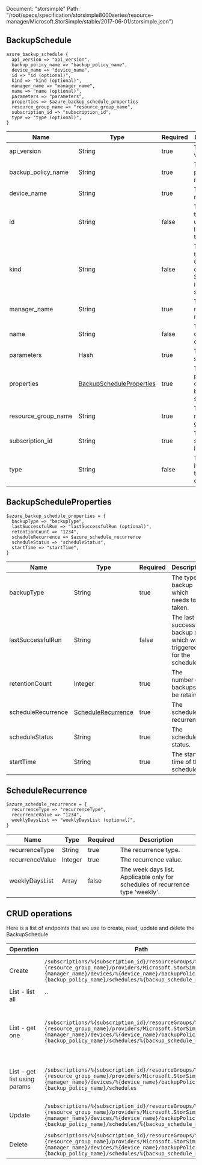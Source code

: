 Document: "storsimple"
Path: "/root/specs/specification/storsimple8000series/resource-manager/Microsoft.StorSimple/stable/2017-06-01/storsimple.json")

## BackupSchedule

```puppet
azure_backup_schedule {
  api_version => "api_version",
  backup_policy_name => "backup_policy_name",
  device_name => "device_name",
  id => "id (optional)",
  kind => "kind (optional)",
  manager_name => "manager_name",
  name => "name (optional)",
  parameters => "parameters",
  properties => $azure_backup_schedule_properties
  resource_group_name => "resource_group_name",
  subscription_id => "subscription_id",
  type => "type (optional)",
}
```

| Name        | Type           | Required       | Description       |
| ------------- | ------------- | ------------- | ------------- |
|api_version | String | true | The api version |
|backup_policy_name | String | true | The backup policy name. |
|device_name | String | true | The device name |
|id | String | false | The path ID that uniquely identifies the object. |
|kind | String | false | The Kind of the object. Currently only Series8000 is supported |
|manager_name | String | true | The manager name |
|name | String | false | The name of the object. |
|parameters | Hash | true | The backup schedule. |
|properties | [BackupScheduleProperties](#backupscheduleproperties) | true | The properties of the backup schedule. |
|resource_group_name | String | true | The resource group name |
|subscription_id | String | true | The subscription id |
|type | String | false | The hierarchical type of the object. |
        
## BackupScheduleProperties

```puppet
$azure_backup_schedule_properties = {
  backupType => "backupType",
  lastSuccessfulRun => "lastSuccessfulRun (optional)",
  retentionCount => "1234",
  scheduleRecurrence => $azure_schedule_recurrence
  scheduleStatus => "scheduleStatus",
  startTime => "startTime",
}
```

| Name        | Type           | Required       | Description       |
| ------------- | ------------- | ------------- | ------------- |
|backupType | String | true | The type of backup which needs to be taken. |
|lastSuccessfulRun | String | false | The last successful backup run which was triggered for the schedule. |
|retentionCount | Integer | true | The number of backups to be retained. |
|scheduleRecurrence | [ScheduleRecurrence](#schedulerecurrence) | true | The schedule recurrence. |
|scheduleStatus | String | true | The schedule status. |
|startTime | String | true | The start time of the schedule. |
        
## ScheduleRecurrence

```puppet
$azure_schedule_recurrence = {
  recurrenceType => "recurrenceType",
  recurrenceValue => "1234",
  weeklyDaysList => "weeklyDaysList (optional)",
}
```

| Name        | Type           | Required       | Description       |
| ------------- | ------------- | ------------- | ------------- |
|recurrenceType | String | true | The recurrence type. |
|recurrenceValue | Integer | true | The recurrence value. |
|weeklyDaysList | Array | false | The week days list. Applicable only for schedules of recurrence type 'weekly'. |



## CRUD operations

Here is a list of endpoints that we use to create, read, update and delete the BackupSchedule

| Operation | Path | Verb | Description | OperationID |
| ------------- | ------------- | ------------- | ------------- | ------------- |
|Create|`/subscriptions/%{subscription_id}/resourceGroups/%{resource_group_name}/providers/Microsoft.StorSimple/managers/%{manager_name}/devices/%{device_name}/backupPolicies/%{backup_policy_name}/schedules/%{backup_schedule_name}`|Put|Creates or updates the backup schedule.|BackupSchedules_CreateOrUpdate|
|List - list all|``||||
|List - get one|`/subscriptions/%{subscription_id}/resourceGroups/%{resource_group_name}/providers/Microsoft.StorSimple/managers/%{manager_name}/devices/%{device_name}/backupPolicies/%{backup_policy_name}/schedules/%{backup_schedule_name}`|Get|Gets the properties of the specified backup schedule name.|BackupSchedules_Get|
|List - get list using params|`/subscriptions/%{subscription_id}/resourceGroups/%{resource_group_name}/providers/Microsoft.StorSimple/managers/%{manager_name}/devices/%{device_name}/backupPolicies/%{backup_policy_name}/schedules`|Get|Gets all the backup schedules in a backup policy.|BackupSchedules_ListByBackupPolicy|
|Update|`/subscriptions/%{subscription_id}/resourceGroups/%{resource_group_name}/providers/Microsoft.StorSimple/managers/%{manager_name}/devices/%{device_name}/backupPolicies/%{backup_policy_name}/schedules/%{backup_schedule_name}`|Put|Creates or updates the backup schedule.|BackupSchedules_CreateOrUpdate|
|Delete|`/subscriptions/%{subscription_id}/resourceGroups/%{resource_group_name}/providers/Microsoft.StorSimple/managers/%{manager_name}/devices/%{device_name}/backupPolicies/%{backup_policy_name}/schedules/%{backup_schedule_name}`|Delete|Deletes the backup schedule.|BackupSchedules_Delete|